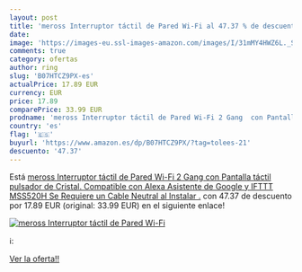 ```yaml
---
layout: post
title: 'meross Interruptor táctil de Pared Wi-Fi al 47.37 % de descuento'
date: 
image: 'https://images-eu.ssl-images-amazon.com/images/I/31mMY4HWZ6L._SL200_.jpg'
comments: true
category: ofertas
author: ring
slug: 'B07HTCZ9PX-es'
actualPrice: 17.89 EUR
currency: EUR
price: 17.89
comparePrice: 33.99 EUR
prodname: 'meross Interruptor táctil de Pared Wi-Fi 2 Gang  con Pantalla táctil  pulsador de Cristal. Compatible con Alexa  Asistente de Google y IFTTT MSS520H  Se Requiere un Cable Neutral al Instalar .'
country: 'es'
flag: '🇪🇸'
buyurl: 'https://www.amazon.es/dp/B07HTCZ9PX/?tag=tolees-21'
descuento: '47.37'
---
```


Está [meross Interruptor táctil de Pared Wi-Fi 2 Gang  con Pantalla táctil  pulsador de Cristal. Compatible con Alexa  Asistente de Google y IFTTT MSS520H  Se Requiere un Cable Neutral al Instalar .](https://www.amazon.es/dp/B07HTCZ9PX/?tag=tolees-21) con 47.37 de descuento por 17.89 EUR (original: 33.99 EUR) en el siguiente enlace!

[![meross Interruptor táctil de Pared Wi-Fi](https://images-eu.ssl-images-amazon.com/images/I/31mMY4HWZ6L._SL200_.jpg)](https://www.amazon.es/dp/B07HTCZ9PX/?tag=tolees-21)

ℹ️:


[Ver la oferta!!](https://www.amazon.es/dp/B07HTCZ9PX/?tag=tolees-21)
